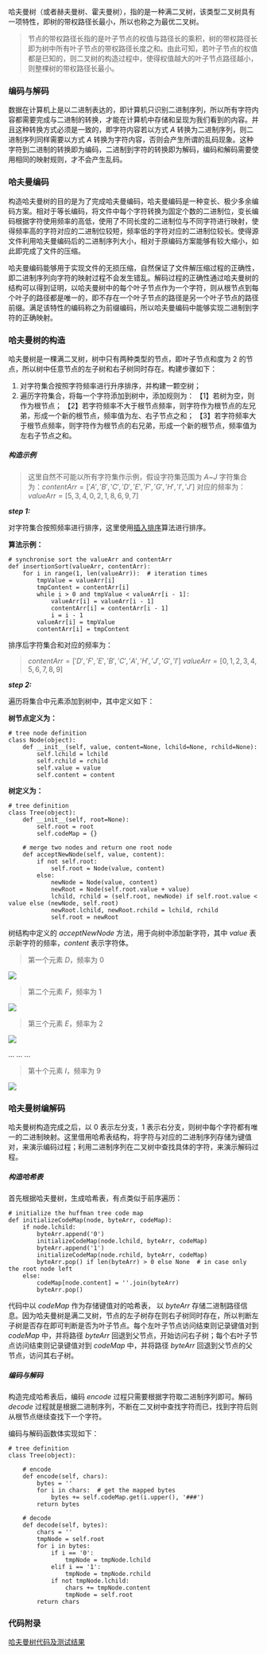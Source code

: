 哈夫曼树（或者赫夫曼树、霍夫曼树），指的是一种满二叉树，该类型二叉树具有一项特性，即树的带权路径长最小，所以也称之为最优二叉树。

> 节点的带权路径长指的是叶子节点的权值与路径长的乘积，树的带权路径长即为树中所有叶子节点的带权路径长度之和。由此可知，若叶子节点的权值都是已知的，则二叉树的构造过程中，使得权值越大的叶子节点路径越小，则整棵树的带权路径长最小。

### 编码与解码

数据在计算机上是以二进制表达的，即计算机只识别二进制序列，所以所有字符内容都需要完成与二进制的转换，才能在计算机中存储和呈现为我们看到的内容。并且这种转换方式必须是一致的，即字符内容若以方式 $A$ 转换为二进制序列，则二进制序列同样需要以方式 $A$ 转换为字符内容，否则会产生所谓的乱码现象。这种字符到二进制的转换即为编码，二进制到字符的转换即为解码，编码和解码需要使用相同的映射规则，才不会产生乱码。

### 哈夫曼编码

构造哈夫曼树的目的是为了完成哈夫曼编码，哈夫曼编码是一种变长、极少多余编码方案。相对于等长编码，将文件中每个字符转换为固定个数的二进制位，变长编码根据字符使用频率的高低，使用了不同长度的二进制位与不同字符进行映射，使得频率高的字符对应的二进制位较短，频率低的字符对应的二进制位较长。使得源文件利用哈夫曼编码后的二进制序列大小，相对于原编码方案能够有较大缩小，如此即完成了文件的压缩。

哈夫曼编码能够用于实现文件的无损压缩，自然保证了文件解压缩过程的正确性，即二进制序列向字符的映射过程不会发生错乱。解码过程的正确性通过哈夫曼树的结构可以得到证明，以哈夫曼树中的每个叶子节点作为一个字符，则从根节点到每个叶子的路径都是唯一的，即不存在一个叶子节点的路径是另一个叶子节点的路径前缀。满足该特性的编码称之为前缀编码，所以哈夫曼编码中能够实现二进制到字符的正确映射。

### 哈夫曼树的构造

哈夫曼树是一棵满二叉树，树中只有两种类型的节点，即叶子节点和度为 2 的节点，所以树中任意节点的左子树和右子树同时存在。构建步骤如下：

1. 对字符集合按照字符频率进行升序排序，并构建一颗空树；
2. 遍历字符集合，将每一个字符添加到树中，添加规则为：
【1】若树为空，则作为根节点；
【2】若字符频率不大于根节点频率，则字符作为根节点的左兄弟，形成一个新的根节点，频率值为左、右子节点之和；
【3】若字符频率大于根节点频率，则字符作为根节点的右兄弟，形成一个新的根节点，频率值为左右子节点之和。


##### 构造示例

> 这里自然不可能以所有字符集作示例，假设字符集范围为 $A$~$J$
字符集合为：$contentArr = ['A', 'B', 'C', 'D', 'E', 'F', 'G', 'H', 'I', 'J']$
对应的频率为：$valueArr = [5, 3, 4, 0, 2, 1, 8, 6, 9, 7]$

***step 1:***

对字符集合按照频率进行排序，这里使用[插入排序](https://www.jianshu.com/p/c156fe81ff06)算法进行排序。

**算法示例：**

```
# synchronise sort the valueArr and contentArr
def insertionSort(valueArr, contentArr):
    for i in range(1, len(valueArr)):  # iteration times
        tmpValue = valueArr[i]
        tmpContent = contentArr[i]
        while i > 0 and tmpValue < valueArr[i - 1]:
            valueArr[i] = valueArr[i - 1]
            contentArr[i] = contentArr[i - 1]
            i = i - 1
        valueArr[i] = tmpValue
        contentArr[i] = tmpContent
```

排序后字符集合和对应的频率为：
> $contentArr = ['D', 'F', 'E', 'B', 'C', 'A', 'H', 'J', 'G', 'I']$
$valueArr = [0, 1, 2, 3, 4, 5, 6, 7, 8, 9]$

***step 2:***

遍历将集合中元素添加到树中，其中定义如下：

**树节点定义为：**
```
# tree node definition
class Node(object):
    def __init__(self, value, content=None, lchild=None, rchild=None):
        self.lchild = lchild
        self.rchild = rchild
        self.value = value
        self.content = content
```

**树定义为：**
```
# tree definition
class Tree(object):
    def __init__(self, root=None):
        self.root = root
        self.codeMap = {}

    # merge two nodes and return one root node
    def acceptNewNode(self, value, content):
        if not self.root:
            self.root = Node(value, content)
        else:
            newNode = Node(value, content)
            newRoot = Node(self.root.value + value)
            lchild, rchild = (self.root, newNode) if self.root.value < value else (newNode, self.root)
            newRoot.lchild, newRoot.rchild = lchild, rchild
            self.root = newRoot
```

树结构中定义的 $acceptNewNode$ 方法，用于向树中添加新字符，其中 $value$ 表示新字符的频率，$content$ 表示字符体。

> 第一个元素 $D$，频率为 $0$

![](https://upload-images.jianshu.io/upload_images/9738807-391b4b421c8619c7.png?imageMogr2/auto-orient/strip%7CimageView2/2/w/1240)

> 第二个元素 $F$，频率为 $1$

![](https://upload-images.jianshu.io/upload_images/9738807-1bd963a69b8679b8.png?imageMogr2/auto-orient/strip%7CimageView2/2/w/1240)

> 第三个元素 $E$，频率为 $2$

![](https://upload-images.jianshu.io/upload_images/9738807-848342fb7fea0533.png?imageMogr2/auto-orient/strip%7CimageView2/2/w/1240)

...
...
...


> 第十个元素 $I$，频率为 $9$

![](https://upload-images.jianshu.io/upload_images/9738807-604c3fb65e241fa6.png?imageMogr2/auto-orient/strip%7CimageView2/2/w/1240)

### 哈夫曼树编解码

哈夫曼树构造完成之后，以 $0$ 表示左分支，$1$ 表示右分支，则树中每个字符都有唯一的二进制映射。这里借用哈希表结构，将字符与对应的二进制序列存储为键值对，来演示编码过程；利用二进制序列在二叉树中查找具体的字符，来演示解码过程。

##### 构造哈希表

首先根据哈夫曼树，生成哈希表，有点类似于前序遍历：

```
# initialize the huffman tree code map
def initializeCodeMap(node, byteArr, codeMap):
    if node.lchild:
        byteArr.append('0')
        initializeCodeMap(node.lchild, byteArr, codeMap)
        byteArr.append('1')
        initializeCodeMap(node.rchild, byteArr, codeMap)
        byteArr.pop() if len(byteArr) > 0 else None  # in case only the root node left
    else:
        codeMap[node.content] = ''.join(byteArr)
        byteArr.pop()
```

代码中以 $codeMap$ 作为存储键值对的哈希表， 以 $byteArr$ 存储二进制路径信息。因为哈夫曼树是满二叉树，节点的左子树存在则右子树同时存在，所以判断左子树是否存在即可判断是否为叶子节点。每个左叶子节点访问结束则记录键值对到 $codeMap$ 中，并将路径 $byteArr$ 回退到父节点，开始访问右子树；每个右叶子节点访问结束则记录键值对到 $codeMap$ 中，并将路径 $byteArr$ 回退到父节点的父节点，访问其右子树。

##### 编码与解码

构造完成哈希表后，编码 $encode$ 过程只需要根据字符取二进制序列即可。解码 $decode$ 过程就是根据二进制序列，不断在二叉树中查找字符而已，找到字符后则从根节点继续查找下一个字符。

编码与解码函数体实现如下：
```
# tree definition
class Tree(object):

    # encode
    def encode(self, chars):
        bytes = ''
        for i in chars:  # get the mapped bytes
            bytes += self.codeMap.get(i.upper(), '###')
        return bytes

    # decode
    def decode(self, bytes):
        chars = ''
        tmpNode = self.root
        for i in bytes:
            if i == '0':
                tmpNode = tmpNode.lchild
            elif i == '1':
                tmpNode = tmpNode.rchild
            if not tmpNode.lchild:
                chars += tmpNode.content
                tmpNode = self.root
        return chars
```

### 代码附录

[哈夫曼树代码及测试结果](./huffman.py)
